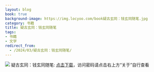 ```yaml
---
layout: blog
book: true
background-image: https://img.locyoo.com/book疑古玄同：钱玄同随笔.jpg
category: 书籍
title: 疑古玄同：钱玄同随笔
tags:
- 书籍
- 文学
redirect_from:
  - /2024/03/疑古玄同：钱玄同随笔/
---
```

![](https://img.locyoo.com/book疑古玄同：钱玄同随笔.jpg)
疑古玄同：钱玄同随笔: <a name = "ref1" href="https://url18.ctfile.com/f/50983618-1418308247-5e1d39?p=3619">点击下载</a>，访问密码请点击右上方“关于”自行查看
